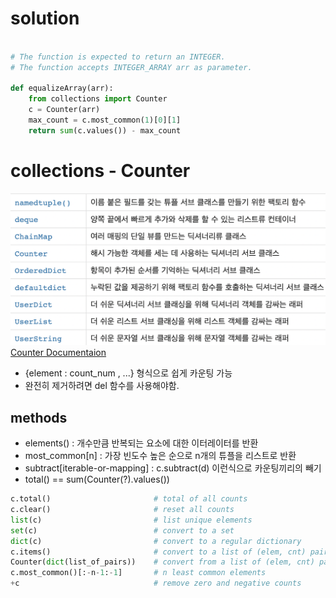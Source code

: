 # solution

```python

# The function is expected to return an INTEGER.
# The function accepts INTEGER_ARRAY arr as parameter.

def equalizeArray(arr):
    from collections import Counter
    c = Counter(arr)
    max_count = c.most_common(1)[0][1]
    return sum(c.values()) - max_count
```

# collections - Counter

![collections](/Junsu_kim/img/collections.png)
[Counter Documentaion](https://docs.python.org/ko/3/library/collections.html#counter-objects)

- {element : count_num , ...} 형식으로 쉽게 카운팅 가능
- 완전히 제거하려면 del 함수를 사용해야함.

## methods

- elements() : 개수만큼 반복되는 요소에 대한 이터레이터를 반환
- most_common[n] : 가장 빈도수 높은 순으로 n개의 튜플을 리스트로 반환
- subtract[iterable-or-mapping] : c.subtract(d) 이런식으로 카운팅끼리의 빼기
- total() == sum(Counter(?).values())

```python
c.total()                       # total of all counts
c.clear()                       # reset all counts
list(c)                         # list unique elements
set(c)                          # convert to a set
dict(c)                         # convert to a regular dictionary
c.items()                       # convert to a list of (elem, cnt) pairs
Counter(dict(list_of_pairs))    # convert from a list of (elem, cnt) pairs
c.most_common()[:-n-1:-1]       # n least common elements
+c                              # remove zero and negative counts
```
